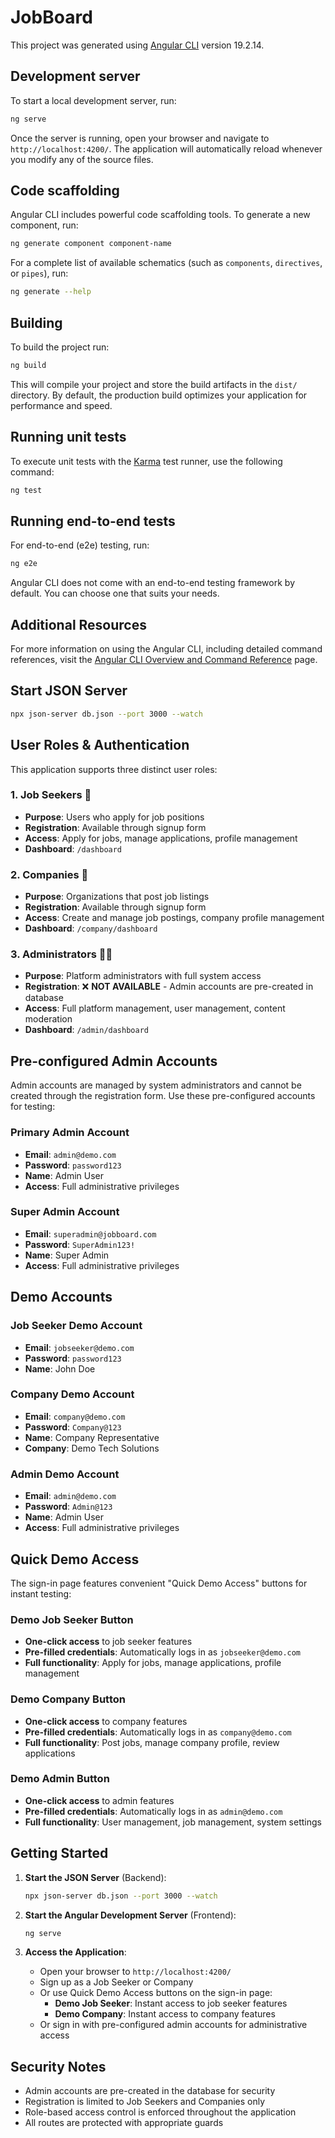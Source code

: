 # JobBoard

This project was generated using [Angular CLI](https://github.com/angular/angular-cli) version 19.2.14.

## Development server

To start a local development server, run:

```bash
ng serve
```

Once the server is running, open your browser and navigate to `http://localhost:4200/`. The application will automatically reload whenever you modify any of the source files.

## Code scaffolding

Angular CLI includes powerful code scaffolding tools. To generate a new component, run:

```bash
ng generate component component-name
```

For a complete list of available schematics (such as `components`, `directives`, or `pipes`), run:

```bash
ng generate --help
```

## Building

To build the project run:

```bash
ng build
```

This will compile your project and store the build artifacts in the `dist/` directory. By default, the production build optimizes your application for performance and speed.

## Running unit tests

To execute unit tests with the [Karma](https://karma-runner.github.io) test runner, use the following command:

```bash
ng test
```

## Running end-to-end tests

For end-to-end (e2e) testing, run:

```bash
ng e2e
```

Angular CLI does not come with an end-to-end testing framework by default. You can choose one that suits your needs.

## Additional Resources

For more information on using the Angular CLI, including detailed command references, visit the [Angular CLI Overview and Command Reference](https://angular.dev/tools/cli) page.

## Start JSON Server

```bash
npx json-server db.json --port 3000 --watch
```

## User Roles & Authentication

This application supports three distinct user roles:

### 1. Job Seekers 👤

- **Purpose**: Users who apply for job positions
- **Registration**: Available through signup form
- **Access**: Apply for jobs, manage applications, profile management
- **Dashboard**: `/dashboard`

### 2. Companies 🏢

- **Purpose**: Organizations that post job listings
- **Registration**: Available through signup form
- **Access**: Create and manage job postings, company profile management
- **Dashboard**: `/company/dashboard`

### 3. Administrators 👨‍💼

- **Purpose**: Platform administrators with full system access
- **Registration**: ❌ **NOT AVAILABLE** - Admin accounts are pre-created in database
- **Access**: Full platform management, user management, content moderation
- **Dashboard**: `/admin/dashboard`

## Pre-configured Admin Accounts

Admin accounts are managed by system administrators and cannot be created through the registration form. Use these pre-configured accounts for testing:

### Primary Admin Account

- **Email**: `admin@demo.com`
- **Password**: `password123`
- **Name**: Admin User
- **Access**: Full administrative privileges

### Super Admin Account

- **Email**: `superadmin@jobboard.com`
- **Password**: `SuperAdmin123!`
- **Name**: Super Admin
- **Access**: Full administrative privileges

## Demo Accounts

### Job Seeker Demo Account

- **Email**: `jobseeker@demo.com`
- **Password**: `password123`
- **Name**: John Doe

### Company Demo Account

- **Email**: `company@demo.com`
- **Password**: `Company@123`
- **Name**: Company Representative
- **Company**: Demo Tech Solutions

### Admin Demo Account

- **Email**: `admin@demo.com`
- **Password**: `Admin@123`
- **Name**: Admin User
- **Access**: Full administrative privileges

## Quick Demo Access

The sign-in page features convenient "Quick Demo Access" buttons for instant testing:

### Demo Job Seeker Button

- **One-click access** to job seeker features
- **Pre-filled credentials**: Automatically logs in as `jobseeker@demo.com`
- **Full functionality**: Apply for jobs, manage applications, profile management

### Demo Company Button

- **One-click access** to company features
- **Pre-filled credentials**: Automatically logs in as `company@demo.com`
- **Full functionality**: Post jobs, manage company profile, review applications

### Demo Admin Button

- **One-click access** to admin features
- **Pre-filled credentials**: Automatically logs in as `admin@demo.com`
- **Full functionality**: User management, job management, system settings

## Getting Started

1. **Start the JSON Server** (Backend):

   ```bash
   npx json-server db.json --port 3000 --watch
   ```

2. **Start the Angular Development Server** (Frontend):

   ```bash
   ng serve
   ```

3. **Access the Application**:
   - Open your browser to `http://localhost:4200/`
   - Sign up as a Job Seeker or Company
   - Or use Quick Demo Access buttons on the sign-in page:
     - **Demo Job Seeker**: Instant access to job seeker features
     - **Demo Company**: Instant access to company features
   - Or sign in with pre-configured admin accounts for administrative access

## Security Notes

- Admin accounts are pre-created in the database for security
- Registration is limited to Job Seekers and Companies only
- Role-based access control is enforced throughout the application
- All routes are protected with appropriate guards
